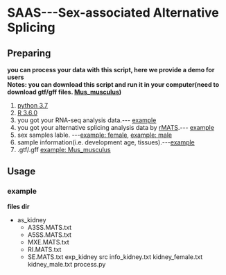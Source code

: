 # SAAS---Sex-associated Alternative Splicing
## Preparing
**you can process your data with this script, here we provide a demo for users**<br>
**Notes: you can download this script and run it in your computer(need to download gtf/gff files. [Mus_musculus](http://ftp.ensembl.org/pub/release-97/gtf/mus_musculus/Mus_musculus.GRCm38.97.gtf.gz))**
1. [python 3.7](https://www.python.org/)
2. [R 3.6.0](https://cran.r-project.org/mirrors.html)
3. you got your RNA-seq analysis data.--- [example](https://github.com/leequn/saas/tree/master/exp_kidney)
4. you got your alternative splicing analysis data by [rMATS](http://rnaseq-mats.sourceforge.net/).--- [example](https://github.com/leequn/saas/tree/master/as_kidney)
5. sex samples lable. ---[example: female](https://github.com/leequn/saas/blob/master/kidney_female.txt), [example: male](https://github.com/leequn/saas/blob/master/kidney_male.txt)
6. sample information(i.e. development age, tissues).---[example](https://github.com/leequn/saas/blob/master/info_kidney.txt)
7. .gtf/.gff  [example: Mus_musculus](http://ftp.ensembl.org/pub/release-97/gtf/mus_musculus/Mus_musculus.GRCm38.97.gtf.gz)
## Usage
### example
**files dir**
* as_kidney
  + A3SS.MATS.txt
  + A5SS.MATS.txt
  + MXE.MATS.txt
  + RI.MATS.txt
  + SE.MATS.txt
exp_kidney
src
info_kidney.txt
kidney_female.txt
kidney_male.txt
process.py
